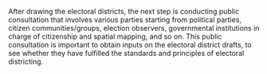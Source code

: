 After drawing the electoral districts, the next step is conducting public consultation that involves various parties starting from political parties, citizen communities/groups, election observers, governmental institutions in charge of citizenship and spatial mapping, and so on. This public consultation is important to obtain inputs on the electoral district drafts, to see whether they have fulfilled the standards and principles of electoral districting. 